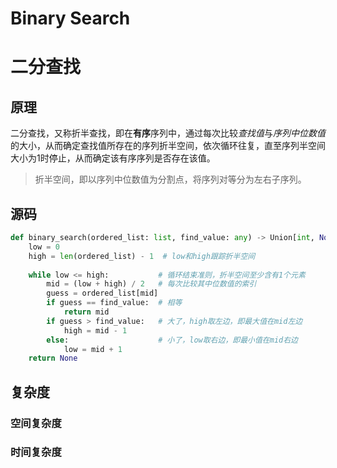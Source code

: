 # Binary Search

<!--more-->

# 二分查找

## 原理

二分查找，又称折半查找，即在**有序**序列中，通过每次比较*查找值*与*序列中位数值*的大小，从而确定查找值所存在的序列折半空间，依次循环往复，直至序列半空间大小为1时停止，从而确定该有序序列是否存在该值。

> 折半空间，即以序列中位数值为分割点，将序列对等分为左右子序列。

## 源码

```python
def binary_search(ordered_list: list, find_value: any) -> Union[int, None]:
    low = 0
    high = len(ordered_list) - 1  # low和high跟踪折半空间
  
    while low <= high:			 # 循环结束准则，折半空间至少含有1个元素 
        mid = (low + high) / 2	 # 每次比较其中位数值的索引
        guess = ordered_list[mid]
        if guess == find_value:	 # 相等 
            return mid
        if guess > find_value:	 # 大了，high取左边，即最大值在mid左边
            high = mid - 1
        else:					 # 小了，low取右边，即最小值在mid右边
            low = mid + 1
    return None

```

## 复杂度

### 空间复杂度

### 时间复杂度

